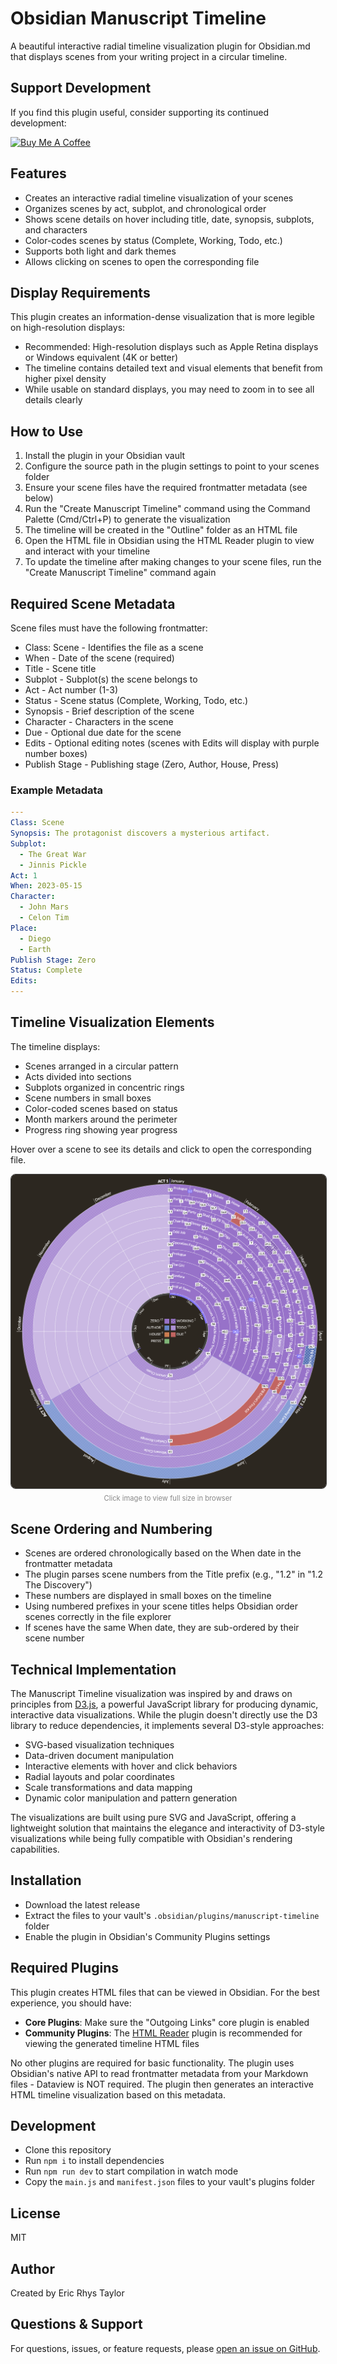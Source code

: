# Obsidian Manuscript Timeline

A beautiful interactive radial timeline visualization plugin for Obsidian.md that displays scenes from your writing project in a circular timeline.

## Support Development

If you find this plugin useful, consider supporting its continued development:

<a href="https://www.buymeacoffee.com/ericrhystaylor" target="_blank"><img src="https://cdn.buymeacoffee.com/buttons/v2/default-blue.png" alt="Buy Me A Coffee" style="height: 60px !important;width: 217px !important;" ></a>

## Features

- Creates an interactive radial timeline visualization of your scenes
- Organizes scenes by act, subplot, and chronological order
- Shows scene details on hover including title, date, synopsis, subplots, and characters
- Color-codes scenes by status (Complete, Working, Todo, etc.)
- Supports both light and dark themes
- Allows clicking on scenes to open the corresponding file

## Display Requirements

This plugin creates an information-dense visualization that is more legible on high-resolution displays:
- Recommended: High-resolution displays such as Apple Retina displays or Windows equivalent (4K or better)
- The timeline contains detailed text and visual elements that benefit from higher pixel density
- While usable on standard displays, you may need to zoom in to see all details clearly

## How to Use

1. Install the plugin in your Obsidian vault
2. Configure the source path in the plugin settings to point to your scenes folder
3. Ensure your scene files have the required frontmatter metadata (see below)
4. Run the "Create Manuscript Timeline" command using the Command Palette (Cmd/Ctrl+P) to generate the visualization
5. The timeline will be created in the "Outline" folder as an HTML file
6. Open the HTML file in Obsidian using the HTML Reader plugin to view and interact with your timeline
7. To update the timeline after making changes to your scene files, run the "Create Manuscript Timeline" command again

## Required Scene Metadata

Scene files must have the following frontmatter:
- Class: Scene - Identifies the file as a scene
- When - Date of the scene (required)
- Title - Scene title
- Subplot - Subplot(s) the scene belongs to
- Act - Act number (1-3)
- Status - Scene status (Complete, Working, Todo, etc.)
- Synopsis - Brief description of the scene
- Character - Characters in the scene
- Due - Optional due date for the scene
- Edits - Optional editing notes (scenes with Edits will display with purple number boxes)
- Publish Stage - Publishing stage (Zero, Author, House, Press)

### Example Metadata

```yaml
---
Class: Scene
Synopsis: The protagonist discovers a mysterious artifact.
Subplot:
  - The Great War
  - Jinnis Pickle
Act: 1
When: 2023-05-15
Character:
  - John Mars
  - Celon Tim
Place:
  - Diego
  - Earth
Publish Stage: Zero
Status: Complete
Edits:
---
```

## Timeline Visualization Elements

The timeline displays:
- Scenes arranged in a circular pattern
- Acts divided into sections
- Subplots organized in concentric rings
- Scene numbers in small boxes
- Color-coded scenes based on status
- Month markers around the perimeter
- Progress ring showing year progress

Hover over a scene to see its details and click to open the corresponding file.

<a href="https://raw.githubusercontent.com/ericrhystaylor/obsidian-manuscript-timeline/master/screenshot.png" target="_blank" rel="noopener" style="display: inline-block; cursor: pointer;">
  <img src="https://raw.githubusercontent.com/ericrhystaylor/obsidian-manuscript-timeline/master/screenshot.png" alt="Example Timeline Screenshot" style="max-width: 100%; border-radius: 8px; border: 1px solid #444;" />
</a>
<div style="text-align: center; font-size: 0.8em; margin-top: 5px; color: #888;">
  Click image to view full size in browser
</div>

## Scene Ordering and Numbering

- Scenes are ordered chronologically based on the When date in the frontmatter metadata
- The plugin parses scene numbers from the Title prefix (e.g., "1.2" in "1.2 The Discovery")
- These numbers are displayed in small boxes on the timeline
- Using numbered prefixes in your scene titles helps Obsidian order scenes correctly in the file explorer
- If scenes have the same When date, they are sub-ordered by their scene number

## Technical Implementation

The Manuscript Timeline visualization was inspired by and draws on principles from [D3.js](https://d3js.org), a powerful JavaScript library for producing dynamic, interactive data visualizations. While the plugin doesn't directly use the D3 library to reduce dependencies, it implements several D3-style approaches:

- SVG-based visualization techniques
- Data-driven document manipulation
- Interactive elements with hover and click behaviors
- Radial layouts and polar coordinates
- Scale transformations and data mapping
- Dynamic color manipulation and pattern generation

The visualizations are built using pure SVG and JavaScript, offering a lightweight solution that maintains the elegance and interactivity of D3-style visualizations while being fully compatible with Obsidian's rendering capabilities.

## Installation

- Download the latest release
- Extract the files to your vault's `.obsidian/plugins/manuscript-timeline` folder
- Enable the plugin in Obsidian's Community Plugins settings

## Required Plugins

This plugin creates HTML files that can be viewed in Obsidian. For the best experience, you should have:

- **Core Plugins**: Make sure the "Outgoing Links" core plugin is enabled
- **Community Plugins**: The [HTML Reader](https://github.com/nuthrash/obsidian-html-plugin) plugin is recommended for viewing the generated timeline HTML files

No other plugins are required for basic functionality. The plugin uses Obsidian's native API to read frontmatter metadata from your Markdown files - Dataview is NOT required. The plugin then generates an interactive HTML timeline visualization based on this metadata.

## Development

- Clone this repository
- Run `npm i` to install dependencies
- Run `npm run dev` to start compilation in watch mode
- Copy the `main.js` and `manifest.json` files to your vault's plugins folder

## License

MIT

## Author

Created by Eric Rhys Taylor

## Questions & Support

For questions, issues, or feature requests, please [open an issue on GitHub](https://github.com/EricRhysTaylor/Obsidian-Manuscript-Timeline/issues).